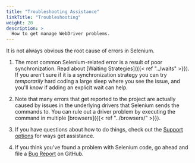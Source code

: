 ```yaml
---
title: "Troubleshooting Assistance"
linkTitle: "Troubleshooting"
weight: 20
description: >
  How to get manage WebDriver problems.
---
```


It is not always obvious the root cause of errors in Selenium.

1. The most common Selenium-related error is a result of poor synchronization. 
Read about [Waiting Strategies]({{< ref "../waits" >}}). If you aren't sure if it
is a synchronization strategy you can try *temporarily* hard coding a large sleep
where you see the issue, and you'll know if adding an explicit wait can help.

2. Note that many errors that get reported to the project are actually caused by
issues in the underlying drivers that Selenium sends the commands to. You can rule
out a driver problem by executing the command in multiple [browsers]({{< ref "../browsers/" >}}).

3. If you have questions about how to do things, check out the [Support options](/support/)
for ways get assistance.

4. If you think you've found a problem with Selenium code, go ahead and file a 
[Bug Report](https://github.com/SeleniumHQ/selenium/issues/new?assignees=&labels=I-defect%2Cneeds-triaging&template=bug-report.yml&title=%5B%F0%9F%90%9B+Bug%5D%3A+)
on GitHub.


